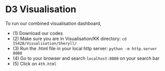 # D3 Visualisation

To run our combined visualisation dashboard,

- (1) Download our codes
- (2) Make sure you are in Visualisation/KK directory: `cd IS428/Visualisation/Sheryll/`
- (3) Run the .html file in your local http server: `python -m http.server 8080` 
- (4) Go to your browser and search `localhost:8080` on your search bar
- (5) Click on `4th.html`
